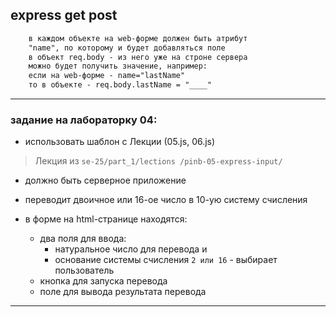 ## express get post  

```txt
    в каждом объекте на web-форме должен быть атрибут
    "name", по которому и будет добавляться поле
    в объект req.body - из него уже на строне сервера
    можно будет получить значение, например:
    если на web-форме - name="lastName" 
    то в объекте - req.body.lastName = "____"
```

---  

### задание на лабораторку 04:  

- использовать шаблон с Лекции (05.js, 06.js)  

> Лекция из `se-25/part_1/lections
/pinb-05-express-input/`  

- должно быть серверное приложение  
- переводит двоичное или 16-ое число в 10-ую систему счисления  
- в форме на html-странице находятся:  

  - два поля для ввода:  
    - натуральное число для перевода и  
	- основание системы счисления `2 или 16` - выбирает пользователь  
  - кнопка для запуска перевода  
  - поле для вывода результата перевода  

---  
